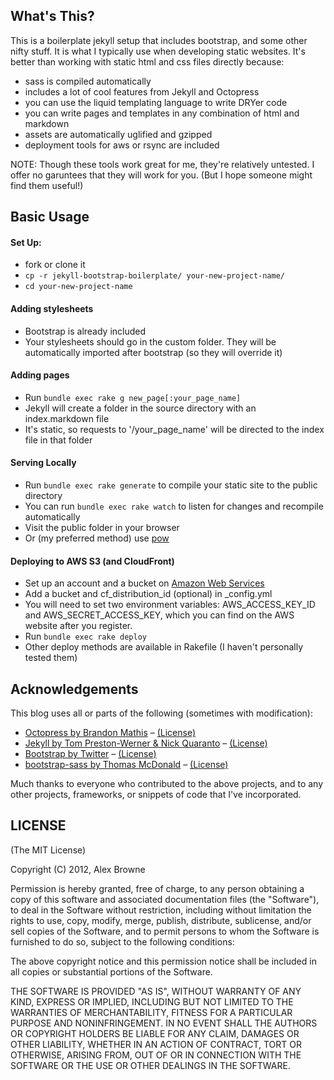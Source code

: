 ## What's This?

This is a boilerplate jekyll setup that includes bootstrap, and some other nifty stuff.
It is what I typically use when developing static websites. It's better than working
with static html and css files directly because:

- sass is compiled automatically
- includes a lot of cool features from Jekyll and Octopress
- you can use the liquid templating language to write DRYer code
- you can write pages and templates in any combination of html and markdown
- assets are automatically uglified and gzipped
- deployment tools for aws or rsync are included

NOTE: Though these tools work great for me, they're relatively untested.
I offer no garuntees that they will work for you. (But I hope someone might find them useful!)

## Basic Usage

#### Set Up:
- fork or clone it
- `cp -r jekyll-bootstrap-boilerplate/ your-new-project-name/`
- `cd your-new-project-name`

#### Adding stylesheets
- Bootstrap is already included
- Your stylesheets should go in the custom folder. They will be automatically imported after bootstrap (so they will override it)

#### Adding pages
- Run `bundle exec rake g new_page[:your_page_name]`
- Jekyll will create a folder in the source directory with an index.markdown file
- It's static, so requests to '/your_page_name' will be directed to the index file in that folder

#### Serving Locally
- Run `bundle exec rake generate` to compile your static site to the public directory
- You can run `bundle exec rake watch` to listen for changes and recompile automatically
- Visit the public folder in your browser
- Or (my preferred method) use [pow](http://pow.cx/)

#### Deploying to AWS S3 (and CloudFront)
- Set up an account and a bucket on [Amazon Web Services](http://aws.amazon.com/) 
- Add a bucket and cf_distribution_id (optional) in _config.yml
- You will need to set two environment variables: AWS_ACCESS_KEY_ID and AWS_SECRET_ACCESS_KEY,
which you can find on the AWS website after you register.
- Run `bundle exec rake deploy`
- Other deploy methods are available in Rakefile (I haven't personally tested them) 

## Acknowledgements
This blog uses all or parts of the following (sometimes with modification): 
* [Octopress by Brandon Mathis](http://octopress.org/) – [(License)](https://github.com/imathis/octopress#license)
* [Jekyll by Tom Preston-Werner & Nick Quaranto](https://github.com/mojombo/jekyll) – [(License)](https://github.com/mojombo/jekyll/blob/master/LICENSE)
* [Bootstrap by Twitter](http://twitter.github.com/bootstrap/) – [(License)](https://github.com/twitter/bootstrap/blob/master/LICENSE)
* [bootstrap-sass by Thomas McDonald](https://github.com/thomas-mcdonald/bootstrap-sass) – [(License)](https://github.com/thomas-mcdonald/bootstrap-sass/blob/master/LICENSE)

Much thanks to everyone who contributed to the above projects, and to any other projects, frameworks,
or snippets of code that I've incorporated.


## LICENSE
(The MIT License)

Copyright (C) 2012, Alex Browne

Permission is hereby granted, free of charge, to any person obtaining a copy of this software and associated documentation files (the "Software"), to deal in the Software without restriction, including without limitation the rights to use, copy, modify, merge, publish, distribute, sublicense, and/or sell copies of the Software, and to permit persons to whom the Software is furnished to do so, subject to the following conditions:

The above copyright notice and this permission notice shall be included in all copies or substantial portions of the Software.

THE SOFTWARE IS PROVIDED "AS IS", WITHOUT WARRANTY OF ANY KIND, EXPRESS OR IMPLIED, INCLUDING BUT NOT LIMITED TO THE WARRANTIES OF MERCHANTABILITY, FITNESS FOR A PARTICULAR PURPOSE AND NONINFRINGEMENT. IN NO EVENT SHALL THE AUTHORS OR COPYRIGHT HOLDERS BE LIABLE FOR ANY CLAIM, DAMAGES OR OTHER LIABILITY, WHETHER IN AN ACTION OF CONTRACT, TORT OR OTHERWISE, ARISING FROM, OUT OF OR IN CONNECTION WITH THE SOFTWARE OR THE USE OR OTHER DEALINGS IN THE SOFTWARE.
